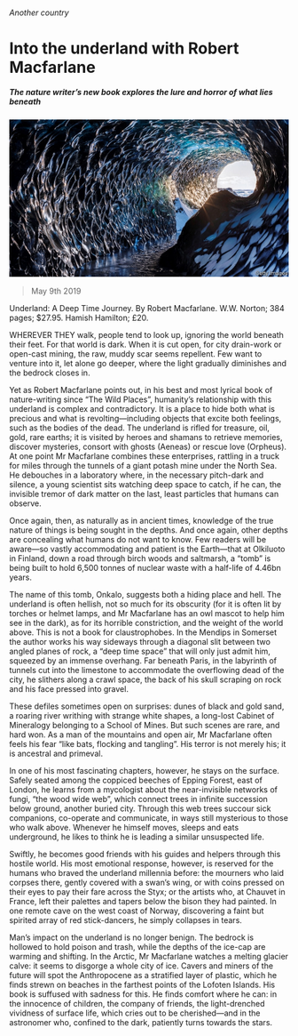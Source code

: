 ###### Another country

# Into the underland with Robert Macfarlane 

##### The nature writer’s new book explores the lure and horror of what lies beneath 

![image](images/20190511_BKP002_0.jpg) 

> May 9th 2019 

Underland: A Deep Time Journey. By Robert Macfarlane. W.W. Norton; 384 pages; $27.95. Hamish Hamilton; £20.  

WHEREVER THEY walk, people tend to look up, ignoring the world beneath their feet. For that world is dark. When it is cut open, for city drain-work or open-cast mining, the raw, muddy scar seems repellent. Few want to venture into it, let alone go deeper, where the light gradually diminishes and the bedrock closes in. 

Yet as Robert Macfarlane points out, in his best and most lyrical book of nature-writing since “The Wild Places”, humanity’s relationship with this underland is complex and contradictory. It is a place to hide both what is precious and what is revolting—including objects that excite both feelings, such as the bodies of the dead. The underland is rifled for treasure, oil, gold, rare earths; it is visited by heroes and shamans to retrieve memories, discover mysteries, consort with ghosts (Aeneas) or rescue love (Orpheus). At one point Mr Macfarlane combines these enterprises, rattling in a truck for miles through the tunnels of a giant potash mine under the North Sea. He debouches in a laboratory where, in the necessary pitch-dark and silence, a young scientist sits watching deep space to catch, if he can, the invisible tremor of dark matter on the last, least particles that humans can observe. 

Once again, then, as naturally as in ancient times, knowledge of the true nature of things is being sought in the depths. And once again, other depths are concealing what humans do not want to know. Few readers will be aware—so vastly accommodating and patient is the Earth—that at Olkiluoto in Finland, down a road through birch woods and saltmarsh, a “tomb” is being built to hold 6,500 tonnes of nuclear waste with a half-life of 4.46bn years. 

The name of this tomb, Onkalo, suggests both a hiding place and hell. The underland is often hellish, not so much for its obscurity (for it is often lit by torches or helmet lamps, and Mr Macfarlane has an owl mascot to help him see in the dark), as for its horrible constriction, and the weight of the world above. This is not a book for claustrophobes. In the Mendips in Somerset the author works his way sideways through a diagonal slit between two angled planes of rock, a “deep time space” that will only just admit him, squeezed by an immense overhang. Far beneath Paris, in the labyrinth of tunnels cut into the limestone to accommodate the overflowing dead of the city, he slithers along a crawl space, the back of his skull scraping on rock and his face pressed into gravel. 

These defiles sometimes open on surprises: dunes of black and gold sand, a roaring river writhing with strange white shapes, a long-lost Cabinet of Mineralogy belonging to a School of Mines. But such scenes are rare, and hard won. As a man of the mountains and open air, Mr Macfarlane often feels his fear “like bats, flocking and tangling”. His terror is not merely his; it is ancestral and primeval. 

In one of his most fascinating chapters, however, he stays on the surface. Safely seated among the coppiced beeches of Epping Forest, east of London, he learns from a mycologist about the near-invisible networks of fungi, “the wood wide web”, which connect trees in infinite succession below ground, another buried city. Through this web trees succour sick companions, co-operate and communicate, in ways still mysterious to those who walk above. Whenever he himself moves, sleeps and eats underground, he likes to think he is leading a similar unsuspected life. 

Swiftly, he becomes good friends with his guides and helpers through this hostile world. His most emotional response, however, is reserved for the humans who braved the underland millennia before: the mourners who laid corpses there, gently covered with a swan’s wing, or with coins pressed on their eyes to pay their fare across the Styx; or the artists who, at Chauvet in France, left their palettes and tapers below the bison they had painted. In one remote cave on the west coast of Norway, discovering a faint but spirited array of red stick-dancers, he simply collapses in tears. 

Man’s impact on the underland is no longer benign. The bedrock is hollowed to hold poison and trash, while the depths of the ice-cap are warming and shifting. In the Arctic, Mr Macfarlane watches a melting glacier calve: it seems to disgorge a whole city of ice. Cavers and miners of the future will spot the Anthropocene as a stratified layer of plastic, which he finds strewn on beaches in the farthest points of the Lofoten Islands. His book is suffused with sadness for this. He finds comfort where he can: in the innocence of children, the company of friends, the light-drenched vividness of surface life, which cries out to be cherished—and in the astronomer who, confined to the dark, patiently turns towards the stars. 

